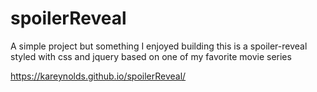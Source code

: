 # spoilerReveal

A simple project but something I enjoyed building this is a spoiler-reveal styled with css and jquery based on one of my favorite movie series

https://kareynolds.github.io/spoilerReveal/
